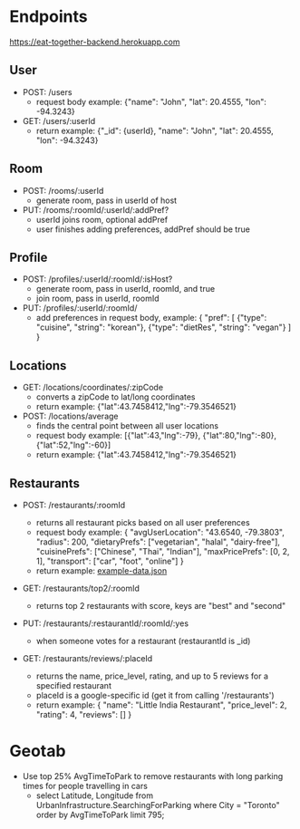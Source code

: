 # Endpoints
https://eat-together-backend.herokuapp.com

## User
* POST: /users
    * request body example: {"name": "John", "lat": 20.4555, "lon": -94.3243}
* GET: /users/:userId
    * return example: {"_id": {userId}, "name": "John", "lat": 20.4555, "lon": -94.3243}
## Room
* POST: /rooms/:userId
    * generate room, pass in userId of host
* PUT: /rooms/:roomId/:userId/:addPref?
    * userId joins room, optional addPref
    * user finishes adding preferences, addPref should be true
## Profile
* POST: /profiles/:userId/:roomId/:isHost?
    * generate room, pass in userId, roomId, and true
    * join room, pass in userId, roomId
* PUT: /profiles/:userId/:roomId/
    * add preferences in request body, example: 
    {
        "pref": [
            {"type": "cuisine", "string": "korean"},
            {"type": "dietRes", "string": "vegan"}
        ]
    }
## Locations
* GET: /locations/coordinates/:zipCode
    * converts a zipCode to lat/long coordinates
    * return example: {"lat":43.7458412,"lng":-79.3546521}
* POST: /locations/average
    * finds the central point between all user locations
    * request body example: [{"lat":43,"lng":-79}, {"lat":80,"lng":-80}, {"lat":52,"lng":-60}]
    * return example: {"lat":43.7458412,"lng":-79.3546521}
## Restaurants
* POST: /restaurants/:roomId
    * returns all restaurant picks based on all user preferences
    * request body example: 
        {
            "avgUserLocation": "43.6540, -79.3803",
            "radius": 200,
            "dietaryPrefs": ["vegetarian", "halal", "dairy-free"],
            "cuisinePrefs": ["Chinese", "Thai", "Indian"],
            "maxPricePrefs": [0, 2, 1],
            "transport": ["car", "foot", "online"]
        }
    * return example: [example-data.json](./example-data.json)

* GET: /restaurants/top2/:roomId
    * returns top 2 restaurants with score, keys are "best" and "second"
* PUT: /restaurants/:restaurantId/:roomId/:yes
    * when someone votes for a restaurant (restaurantId is _id) 
* GET: /restaurants/reviews/:placeId
    * returns the name, price_level, rating, and up to 5 reviews for a specified restaurant
    * placeId is a google-specific id (get it from calling '/restaurants')
    * return example: 
        {
            "name": "Little India Restaurant",
            "price_level": 2,
            "rating": 4,
            "reviews": []
        }

# Geotab
* Use top 25% AvgTimeToPark to remove restaurants with long parking times for people travelling in cars
    * select Latitude, Longitude from UrbanInfrastructure.SearchingForParking where City = "Toronto" order by AvgTimeToPark limit 795;


